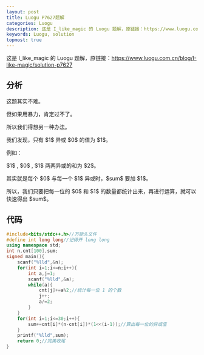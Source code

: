 ```yaml
---
layout: post
title: Luogu P7627题解
categories: Luogu
description: 这是 I_like_magic 的 Luogu 题解，原链接：https://www.luogu.com.cn/blog/I-like-magic/solution-p7627
keywords: Luogu, solution
topmost: true
---
```


这是 I_like_magic 的 Luogu 题解，原链接：https://www.luogu.com.cn/blog/I-like-magic/solution-p7627

## 分析

这题其实不难。

但如果用暴力，肯定过不了。

所以我们得想另一种办法。

我们发现，只有 \$$1$$ 异或 \$$0$$ 的值为 \$$1$$。

例如： 

\$$1$$ , \$$0$$ , \$$1$$ 两两异或的和为 \$$2$$。

其实就是每个 \$$0$$ 与每一个 \$$1$$ 异或时，\$$\text{sum}$$ 要加 \$$1$$。

所以，我们只要把每一位的 \$$0$$ 和 \$$1$$ 的数量都统计出来，再进行运算，就可以快速得出 \$$\text{sum}$$。

## 代码

```cpp
#include<bits/stdc++.h>//万能头文件
#define int long long//记得开 long long
using namespace std;
int n,cnt[100],sum;
signed main(){
	scanf("%lld",&n);
	for(int i=1;i<=n;i++){
		int a,j=1;
		scanf("%lld",&a);
		while(a){
			cnt[j]+=a%2;//统计每一位 1 的个数
			j++;
			a/=2;
		}
	}
	for(int i=1;i<=30;i++){
		sum+=cnt[i]*(n-cnt[i])*(1<<(i-1));//算出每一位的异或值
	}
	printf("%lld",sum);
	return 0;//完美收尾
}
```